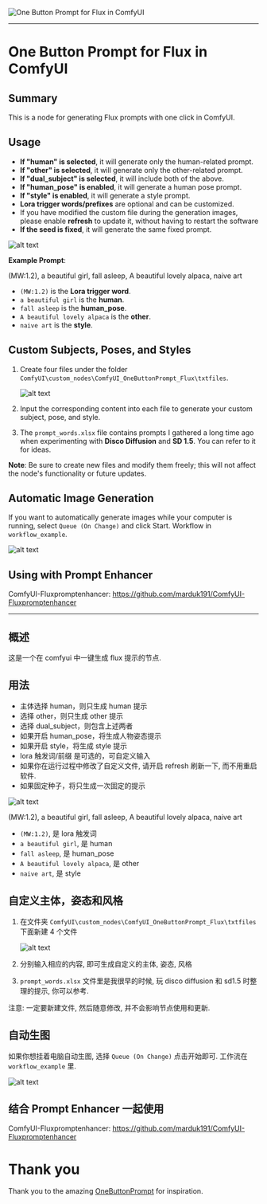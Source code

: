 ![One Button Prompt for Flux in ComfyUI](https://github.com/billwuhao/ComfyUI_OneButtonPrompt_Flux/blob/main/images/example.png)

---

# One Button Prompt for Flux in ComfyUI

## Summary

This is a node for generating Flux prompts with one click in ComfyUI.

## Usage

- **If "human" is selected**, it will generate only the human-related prompt.
- **If "other" is selected**, it will generate only the other-related prompt.
- **If "dual_subject" is selected**, it will include both of the above.
- **If "human_pose" is enabled**, it will generate a human pose prompt.
- **If "style" is enabled**, it will generate a style prompt.
- **Lora trigger words/prefixes** are optional and can be customized.
- If you have modified the custom file during the generation images, please enable **refresh** to update it, without having to restart the software
- **If the seed is fixed**, it will generate the same fixed prompt.

![alt text](https://github.com/billwuhao/ComfyUI_OneButtonPrompt_Flux/blob/main/images/image-1.png)

**Example Prompt**:  

(MW:1.2), a beautiful girl, fall asleep, A beautiful lovely alpaca, naive art

- `(MW:1.2)` is the **Lora trigger word**.
- `a beautiful girl` is the **human**.
- `fall asleep` is the **human_pose**.
- `A beautiful lovely alpaca` is the **other**.
- `naive art` is the **style**.

## Custom Subjects, Poses, and Styles

1. Create four files under the folder `ComfyUI\custom_nodes\ComfyUI_OneButtonPrompt_Flux\txtfiles`.

   ![alt text](https://github.com/billwuhao/ComfyUI_OneButtonPrompt_Flux/blob/main/images/image.png)

2. Input the corresponding content into each file to generate your custom subject, pose, and style.

3. The `prompt_words.xlsx` file contains prompts I gathered a long time ago when experimenting with **Disco Diffusion** and **SD 1.5**. You can refer to it for ideas.

**Note**: Be sure to create new files and modify them freely; this will not affect the node's functionality or future updates.

## Automatic Image Generation

If you want to automatically generate images while your computer is running, select `Queue (On Change)` and click Start. Workflow in `workflow_example`.

![alt text](https://github.com/billwuhao/ComfyUI_OneButtonPrompt_Flux/blob/main/images/image-2.png)

## Using with Prompt Enhancer

ComfyUI-Fluxpromptenhancer: https://github.com/marduk191/ComfyUI-Fluxpromptenhancer

---

## 概述

这是一个在 comfyui 中一键生成 flux 提示的节点.

## 用法

- 主体选择 human，则只生成 human 提示
- 选择 other，则只生成 other 提示
- 选择 dual_subject，则包含上述两者
- 如果开启 human_pose，将生成人物姿态提示
- 如果开启 style，将生成 style 提示
- lora 触发词/前缀 是可选的，可自定义输入
- 如果你在运行过程中修改了自定义文件, 请开启 refresh 刷新一下, 而不用重启软件.
- 如果固定种子，将只生成一次固定的提示

![alt text](https://github.com/billwuhao/ComfyUI_OneButtonPrompt_Flux/blob/main/images/image-1.png)

(MW:1.2), a beautiful girl, fall asleep, A beautiful lovely alpaca, naive art

- `(MW:1.2)`, 是 lora 触发词
- `a beautiful girl`, 是 human
- `fall asleep`, 是 human_pose
- `A beautiful lovely alpaca`, 是 other
- `naive art`, 是 style

## 自定义主体，姿态和风格

1. 在文件夹 `ComfyUI\custom_nodes\ComfyUI_OneButtonPrompt_Flux\txtfiles` 下面新建 4 个文件

   ![alt text](https://github.com/billwuhao/ComfyUI_OneButtonPrompt_Flux/blob/main/images/image.png)

2. 分别输入相应的内容, 即可生成自定义的主体, 姿态, 风格

3. `prompt_words.xlsx` 文件里是我很早的时候, 玩 disco diffusion 和 sd1.5 时整理的提示, 你可以参考.

注意: 一定要新建文件, 然后随意修改, 并不会影响节点使用和更新.

## 自动生图

如果你想挂着电脑自动生图, 选择 `Queue (On Change)` 点击开始即可. 工作流在 `workflow_example` 里.

![alt text](https://github.com/billwuhao/ComfyUI_OneButtonPrompt_Flux/blob/main/images/image-2.png)

## 结合 Prompt Enhancer 一起使用

ComfyUI-Fluxpromptenhancer: https://github.com/marduk191/ComfyUI-Fluxpromptenhancer

# Thank you

Thank you to the amazing [OneButtonPrompt](https://github.com/AIrjen/OneButtonPrompt) for inspiration.
